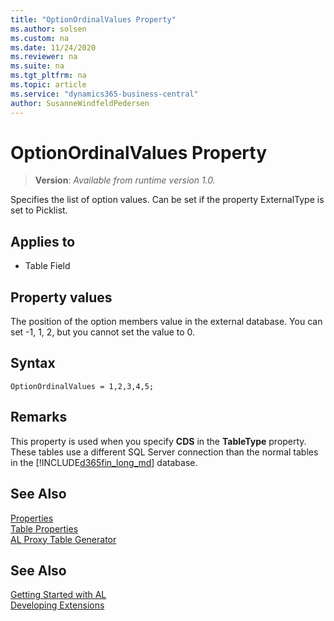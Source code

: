 ```yaml
---
title: "OptionOrdinalValues Property"
ms.author: solsen
ms.custom: na
ms.date: 11/24/2020
ms.reviewer: na
ms.suite: na
ms.tgt_pltfrm: na
ms.topic: article
ms.service: "dynamics365-business-central"
author: SusanneWindfeldPedersen
---
```

[//]: # (START>DO_NOT_EDIT)
[//]: # (IMPORTANT:Do not edit any of the content between here and the END>DO_NOT_EDIT.)
[//]: # (Any modifications should be made in the .xml files in the ModernDev repo.)
# OptionOrdinalValues Property
> **Version**: _Available from runtime version 1.0._

Specifies the list of option values. Can be set if the property ExternalType is set to Picklist.

## Applies to
-   Table Field


[//]: # (IMPORTANT: END>DO_NOT_EDIT)


## Property values

The position of the option members value in the external database. You can set -1, 1, 2, but you cannot set the value to 0. 

## Syntax

```AL
OptionOrdinalValues = 1,2,3,4,5;
```

## Remarks

This property is used when you specify **CDS** in the **TableType** property. These tables use a different SQL Server connection than the normal tables in the [!INCLUDE[d365fin_long_md](../includes/d365fin_long_md.md)] database.  

## See Also  

[Properties](devenv-properties.md)  
[Table Properties](devenv-table-properties.md)  
[AL Proxy Table Generator](../devenv-al-table-proxy-generator.md)  


## See Also  
[Getting Started with AL](../devenv-get-started.md)  
[Developing Extensions](../devenv-dev-overview.md)  